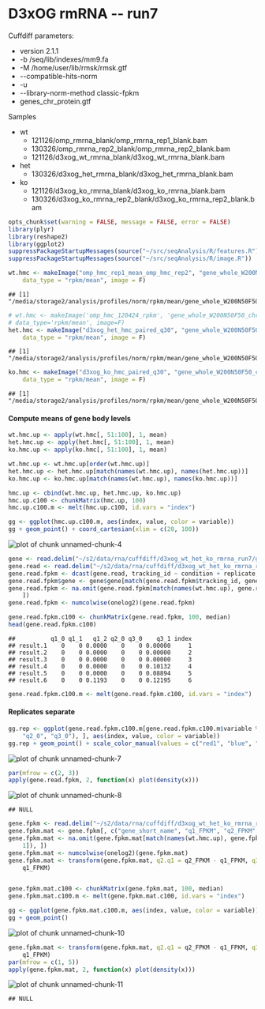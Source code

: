 D3xOG rmRNA -- run7
========================================================

Cuffdiff parameters:
* version 2.1.1
* -b /seq/lib/indexes/mm9.fa 
* -M /home/user/lib/rmsk/rmsk.gtf 
* --compatible-hits-norm
* -u
* --library-norm-method classic-fpkm
* genes_chr_protein.gtf

Samples
  * wt
    * 121126/omp_rmrna_blank/omp_rmrna_rep1_blank.bam
    * 130326/omp_rmrna_rep2_blank/omp_rmrna_rep2_blank.bam
    * 121126/d3xog_wt_rmrna_blank/d3xog_wt_rmrna_blank.bam
  * het 
    * 130326/d3xog_het_rmrna_blank/d3xog_het_rmrna_blank.bam
  * ko
    * 121126/d3xog_ko_rmrna_blank/d3xog_ko_rmrna_blank.bam
    * 130326/d3xog_ko_rmrna_rep2_blank/d3xog_ko_rmrna_rep2_blank.bam
    

```r
opts_chunk$set(warning = FALSE, message = FALSE, error = FALSE)
library(plyr)
library(reshape2)
library(ggplot2)
suppressPackageStartupMessages(source("~/src/seqAnalysis/R/features.R"))
suppressPackageStartupMessages(source("~/src/seqAnalysis/R/image.R"))
```


  

```r
wt.hmc <- makeImage("omp_hmc_rep1_mean_omp_hmc_rep2", "gene_whole_W200N50F50_chr", 
    data_type = "rpkm/mean", image = F)
```

```
## [1] "/media/storage2/analysis/profiles/norm/rpkm/mean/gene_whole_W200N50F50_chr/images/omp_hmc_rep1_mean_omp_hmc_rep2"
```

```r
# wt.hmc <- makeImage('omp_hmc_120424_rpkm', 'gene_whole_W200N50F50_chr',
# data_type='rpkm/mean', image=F)
het.hmc <- makeImage("d3xog_het_hmc_paired_q30", "gene_whole_W200N50F50_chr", 
    data_type = "rpkm/mean", image = F)
```

```
## [1] "/media/storage2/analysis/profiles/norm/rpkm/mean/gene_whole_W200N50F50_chr/images/d3xog_het_hmc_paired_q30"
```

```r
ko.hmc <- makeImage("d3xog_ko_hmc_paired_q30", "gene_whole_W200N50F50_chr", 
    data_type = "rpkm/mean", image = F)
```

```
## [1] "/media/storage2/analysis/profiles/norm/rpkm/mean/gene_whole_W200N50F50_chr/images/d3xog_ko_hmc_paired_q30"
```


#### Compute means of gene body levels

```r
wt.hmc.up <- apply(wt.hmc[, 51:100], 1, mean)
het.hmc.up <- apply(het.hmc[, 51:100], 1, mean)
ko.hmc.up <- apply(ko.hmc[, 51:100], 1, mean)

wt.hmc.up <- wt.hmc.up[order(wt.hmc.up)]
het.hmc.up <- het.hmc.up[match(names(wt.hmc.up), names(het.hmc.up))]
ko.hmc.up <- ko.hmc.up[match(names(wt.hmc.up), names(ko.hmc.up))]

hmc.up <- cbind(wt.hmc.up, het.hmc.up, ko.hmc.up)
hmc.up.c100 <- chunkMatrix(hmc.up, 100)
hmc.up.c100.m <- melt(hmc.up.c100, id.vars = "index")
```



```r
gg <- ggplot(hmc.up.c100.m, aes(index, value, color = variable))
gg + geom_point() + coord_cartesian(xlim = c(20, 100))
```

![plot of chunk unnamed-chunk-4](figure/unnamed-chunk-4.png) 




```r
gene <- read.delim("~/s2/data/rna/cuffdiff/d3xog_wt_het_ko_rmrna_run7/gene_exp.diff")
gene.read <- read.delim("~/s2/data/rna/cuffdiff/d3xog_wt_het_ko_rmrna_run7/genes.read_group_tracking")
gene.read.fpkm <- dcast(gene.read, tracking_id ~ condition + replicate, value.var = "FPKM")
gene.read.fpkm$gene <- gene$gene[match(gene.read.fpkm$tracking_id, gene$test_id)]
gene.read.fpkm <- na.omit(gene.read.fpkm[match(names(wt.hmc.up), gene.read.fpkm$gene), 
    ])
gene.read.fpkm <- numcolwise(onelog2)(gene.read.fpkm)
```



```r
gene.read.fpkm.c100 <- chunkMatrix(gene.read.fpkm, 100, median)
head(gene.read.fpkm.c100)
```

```
##          q1_0 q1_1   q1_2 q2_0 q3_0    q3_1 index
## result.1    0    0 0.0000    0    0 0.00000     1
## result.2    0    0 0.0000    0    0 0.00000     2
## result.3    0    0 0.0000    0    0 0.00000     3
## result.4    0    0 0.0000    0    0 0.10132     4
## result.5    0    0 0.0000    0    0 0.08894     5
## result.6    0    0 0.1193    0    0 0.12195     6
```

```r
gene.read.fpkm.c100.m <- melt(gene.read.fpkm.c100, id.vars = "index")
```


#### Replicates separate

```r
gg.rep <- ggplot(gene.read.fpkm.c100.m[gene.read.fpkm.c100.m$variable %in% c("q1_0", 
    "q2_0", "q3_0"), ], aes(index, value, color = variable))
gg.rep + geom_point() + scale_color_manual(values = c("red1", "blue", "green2"))
```

![plot of chunk unnamed-chunk-7](figure/unnamed-chunk-7.png) 




```r
par(mfrow = c(2, 3))
apply(gene.read.fpkm, 2, function(x) plot(density(x)))
```

![plot of chunk unnamed-chunk-8](figure/unnamed-chunk-8.png) 

```
## NULL
```



```r
gene.fpkm <- read.delim("~/s2/data/rna/cuffdiff/d3xog_wt_het_ko_rmrna_run7/genes.fpkm_tracking")
gene.fpkm.mat <- gene.fpkm[, c("gene_short_name", "q1_FPKM", "q2_FPKM", "q3_FPKM")]
gene.fpkm.mat <- na.omit(gene.fpkm.mat[match(names(wt.hmc.up), gene.fpkm.mat[, 
    1]), ])
gene.fpkm.mat <- numcolwise(onelog2)(gene.fpkm.mat)
gene.fpkm.mat <- transform(gene.fpkm.mat, q2.q1 = q2_FPKM - q1_FPKM, q3.q1 = q3_FPKM - 
    q1_FPKM)


gene.fpkm.mat.c100 <- chunkMatrix(gene.fpkm.mat, 100, median)
gene.fpkm.mat.c100.m <- melt(gene.fpkm.mat.c100, id.vars = "index")
```




```r
gg <- ggplot(gene.fpkm.mat.c100.m, aes(index, value, color = variable))
gg + geom_point()
```

![plot of chunk unnamed-chunk-10](figure/unnamed-chunk-10.png) 



```r
gene.fpkm.mat <- transform(gene.fpkm.mat, q2.q1 = q2_FPKM - q1_FPKM, q3.q1 = q3_FPKM - 
    q1_FPKM)
par(mfrow = c(1, 5))
apply(gene.fpkm.mat, 2, function(x) plot(density(x)))
```

![plot of chunk unnamed-chunk-11](figure/unnamed-chunk-11.png) 

```
## NULL
```


